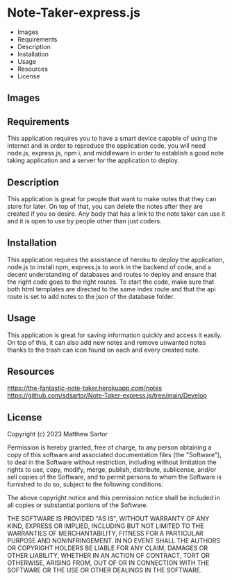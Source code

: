 # Note-Taker-express.js

* Images
* Requirements
* Description
* Installation
* Usage
* Resources
* License




## Images


## Requirements
This application requires you to have a smart device capable of using the internet and in order to reproduce the application code, you will need node.js, express.js, npm i, and middleware in order to establish a good note taking application and a server for the application to deploy.


## Description
This application is great for people that want to make notes that they can store for later.  On top of that, you can delete the notes after they are created if you so desire.  Any body that has a link to the note taker can use it and it is open to use by people other than just coders.


## Installation
This application requires the assistance of heroku to deploy the application, node.js to install npm, express.js to work in the backend of code, and a decent understanding of databases and routes to deploy and ensure that the right code goes to the right routes.  To start the code, make sure that both html templates are directed to the same index route and that the api route is set to add notes to the json of the database folder.


## Usage
This application is great for saving information quickly and access it easily.  On top of this, it can also add new notes and remove unwanted notes thanks to the trash can icon found on each and every created note.


## Resources
https://the-fantastic-note-taker.herokuapp.com/notes
https://github.com/sdsartor/Note-Taker-express.js/tree/main/Develop


## License
Copyright (c) 2023 Matthew Sartor

Permission is hereby granted, free of charge, to any person obtaining a copy of this software and associated documentation files (the "Software"), to deal in the Software without restriction, including without limitation the rights to use, copy, modify, merge, publish, distribute, sublicense, and/or sell copies of the Software, and to permit persons to whom the Software is furnished to do so, subject to the following conditions:

The above copyright notice and this permission notice shall be included in all copies or substantial portions of the Software.

THE SOFTWARE IS PROVIDED "AS IS", WITHOUT WARRANTY OF ANY KIND, EXPRESS OR IMPLIED, INCLUDING BUT NOT LIMITED TO THE WARRANTIES OF MERCHANTABILITY, FITNESS FOR A PARTICULAR PURPOSE AND NONINFRINGEMENT. IN NO EVENT SHALL THE AUTHORS OR COPYRIGHT HOLDERS BE LIABLE FOR ANY CLAIM, DAMAGES OR OTHER LIABILITY, WHETHER IN AN ACTION OF CONTRACT, TORT OR OTHERWISE, ARISING FROM, OUT OF OR IN CONNECTION WITH THE SOFTWARE OR THE USE OR OTHER DEALINGS IN THE SOFTWARE.